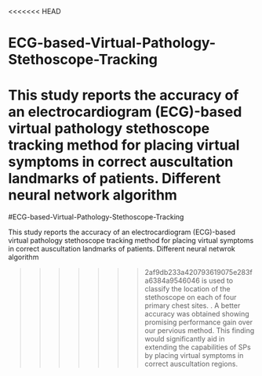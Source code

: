 <<<<<<< HEAD
# ECG-based-Virtual-Pathology-Stethoscope-Tracking

This study reports the accuracy of an electrocardiogram (ECG)-based virtual pathology stethoscope tracking method for placing virtual
symptoms in correct auscultation landmarks of patients. Different neural network algorithm
=======
#ECG-based-Virtual-Pathology-Stethoscope-Tracking

This study reports the accuracy of an electrocardiogram (ECG)-based virtual pathology stethoscope tracking method for placing virtual
symptoms in correct auscultation landmarks of patients. Different neural netwrok algorithm
>>>>>>> 2af9db233a420793619075e283fa6384a9546046
is used to classify the location of the stethoscope on each of four primary chest sites. . A better accuracy was obtained showing
promising performance gain over our pervious method. This finding would significantly aid in extending the capabilities of
SPs by placing virtual symptoms in correct auscultation regions.
